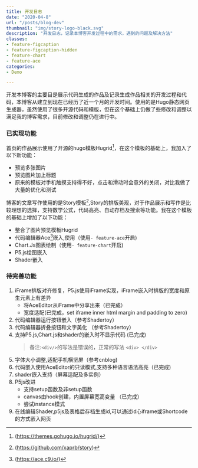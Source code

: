 ```yaml
---
title: 开发日志
date: "2020-04-8"
url: "/posts/blog-dev"
thumbnail: "img/story-logo-black.svg"
description: "开发日志，记录本博客开发过程中的需求，遇到的问题及解决方法"
classes:
- feature-figcaption
- feature-figcaption-hidden
- feature-chart
- feature-ace
categories:
- Demo

---
```

开发本博客的主要目是展示代码生成的作品及记录生成作品相关的开发过程和代码，本博客从建立到现在已经历了近一个月的开发时间。使用的是Hugo静态网页生成器，虽然使用了很多开源代码和模版，但在这个基础上仍做了些修改和调整以满足我的博客需求，目前修改和调整仍在进行中。
<!--more-->

### 已实现功能
首页的作品展示使用了开源的hugo模板Hugrid[^1]，在这个模板的基础上，我加入了以下新功能：
- 预览多张图片
- 预览图片加上标题
- 原来的模板对手机触摸支持得不好，点击和滑动时会意外的关闭，对比我做了大量的优化和测试

[^1]:(https://themes.gohugo.io/hugrid/)

博客的文章写作使用的是Story模板[^2],Story的排版美观，对于作品展示和写作是比较理想的选择，支持数学公式，代码高亮、自动存档及搜索等功能。我在这个模板的基础上增加了以下功能：
- 整合了图片预览模板Hugrid
- 代码编辑器Ace[^3]嵌入,使用（使用`- feature-ace`开启)
- Chart.Js图表绘制（使用`- feature-chart`开启)
- P5.js绘图嵌入
- Shader嵌入

[^2]:(https://github.com/xaprb/story)
[^3]:(https://ace.c9.io/)

### 待完善功能
1. iFrame排版对齐修复，P5.js使用iFrame实现，iFrame嵌入时排版的宽度和原生元素上有差异
	- 将AceEditor从iFrame中分享出来（已完成）
	- 宽度适配(已完成，set iframe inner html margin and padding to zero)
1. 代码编辑器运行按钮嵌入（参考Shadertoy）
1. 代码编辑器折叠按钮和文字美化 （参考Shadertoy）
1. 支持P5.js,Chart.js和shader的嵌入时不显示代码 (已完成)
	> 备注:`<div/>`的写法是错误的，正常的写法 `<div> </div> `
1. 字体大小调整,适配手机横坚屏（参考cnblog)
1. 代码嵌入使用AceEditor的只读模式,支持多种语言语法高亮（已完成)
1. shader嵌入支持（屏幕适配及多实例）
1. P5js改进
	- 支持setup函数及非setup函数
	- canvas由hook创建，内置屏幕宽高变量 （已完成）
	- 尝试instance模式
1. 在线编辑Shader,p5js及表格后存档生成id,可以通过id心iframe或Shortcode的方式嵌入网页

